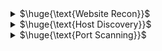 <details>
<summary>$\huge{\text{Website Recon}}$</summary>

- **host** : dns lookup - to get pub ip of website and email servers
  - ```
    root@debian:~# host ine.com
    ine.com has address 76.76.21.21
    ine.com mail is handled by 10 alt4.aspmx.l.google.com.
    ine.com mail is handled by 5 alt1.aspmx.l.google.com.
    ine.com mail is handled by 5 alt2.aspmx.l.google.com.
    ine.com mail is handled by 1 aspmx.l.google.com.
    ine.com mail is handled by 10 alt3.aspmx.l.google.com.
    ```
- **dns enumeration**
  - dnsdumpster.com
- Web App **Technology** Fingerprinting
  - wappalyzer (extension)
  - builtwith (extension)
  - `whatweb website.com`
- Look for **hidden directory/files**:
  - `http://website.com/robots.txt`
  - `http://website.com/sitemap.xml`
- **whois** : is a protocol used for querying databases that store an Internet resource's registered users or assignees
  - website
  - `whois linux.com`
- **WAF** Detection
  - `wafw00f http://website.com -a`
- **Subdomain** enumeration
  - sublist3r : enumerates subdomains using search engines such as Google. It support also bruteforce
  - `sublist3r -d website.com`
- **Google Dorks**
  - site,filetype,inurl,intitle,cache
  - *exploit-db.com/google-hacking-database*
- **waybackmachine**
  - *web.archive.org*
- **All in one**
  - **sitereport.netcraft.com** : gives a lot of information abount a domain
  - **theHarvester** : gathers names, emails, IPs, subdomains, and URLs by using multiple public resources
    - `theHarvester -d example.com -b google,linkedin,dnsdumpster,duckduckgo`

<br>
</details>

<details>
<summary>$\huge{\text{Host Discovery}}$</summary>
  
- `nmap -sn 192.168.1.0/24`
  - The default host discovery done with -sn consists of an **ICMP echo request**
  - But when a privileged user tries to scan targets on a local ethernet network, **ARP requests** are used
- `nmap -sn -PS 192.168.1.5`
  - This option sends an empty TCP packet with the SYN flag set. The default destination port is 80
    - NOTE: you should also use other ports to better detect hosts... `nmap -sn -PS22-25 192.168.1.5`
- Other options
  - `-PA` (ACK flag is set instead of the SYN flag). Default port: 80
  - `-PU` (sends a UDP packet). Default port: 40125
  - `-PY` (sends an SCTP packet). Default port: 80
    
<br>
</details>

<details>
<summary>$\huge{\text{Port Scanning}}$</summary>
  
-  Use nmap documentation to understand the differences between port scans
- `nmap -p- 192.168.1.5` : Scan all TCP ports
- Suggestion for udp scan: `nmap -sU --top-ports 25 <ip>`
<br>

**Script engine** : For more info read nmap documentation
- `--script <filename>|<category>|<directory>|<expression>`
- `-sC`: Runs a script scan using the default script set. It is the equivalent of --script=default
  - NOTE: there are many categories. Some of the scripts in this category are considered intrusive and may not run on a network target without permissions. 
- `nmap --script "default or safe"` : Load all scripts that are in the default, safe, or both categories.
    
<br>
</details>


